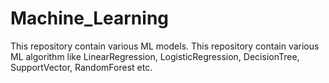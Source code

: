 # Machine_Learning
This repository contain various ML models.
This repository contain various ML algorithm like LinearRegression, LogisticRegression, DecisionTree, SupportVector, RandomForest etc.
